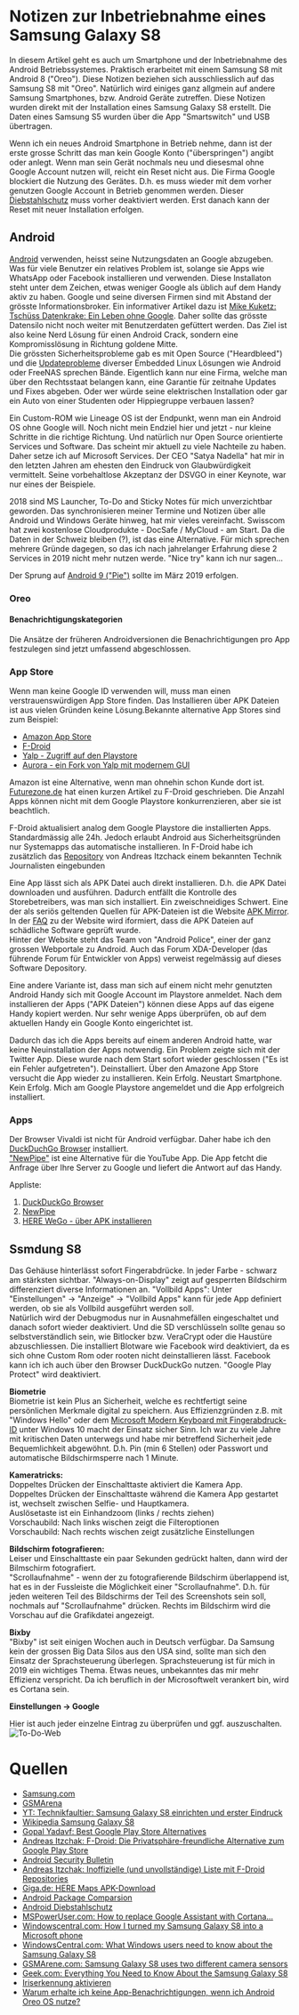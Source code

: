 # Notizen zur Inbetriebnahme eines Samsung Galaxy S8  

In diesem Artikel geht es auch um Smartphone und der Inbetriebnahme des Android Betriebssystemes. Praktisch erarbeitet mit einem Samsung S8 mit Android 8 ("Oreo"). Diese Notizen beziehen sich ausschliesslich auf das Samsung S8 mit "Oreo". Natürlich wird einiges ganz allgmein auf andere Samsung Smartphones, bzw. Android Geräte zutreffen. Diese Notizen wurden direkt mit der Installation eines Samsung Galaxy S8 erstellt. Die Daten eines Samsung S5 wurden über die App "Smartswitch" und USB übertragen.  

Wenn ich ein neues Android Smartphone in Betrieb nehme, dann ist der erste grosse Schritt das man kein Google Konto ("überspringen") angibt oder anlegt. Wenn man sein Gerät nochmals neu und diesesmal ohne Google Account nutzen will, reicht ein Reset nicht aus. Die Firma Google blockiert die Nutzung des Gerätes. D.h. es muss wieder mit dem vorher genutzen Google Account in Betrieb genommen werden. Dieser [Diebstahlschutz](https://eu.community.samsung.com/t5/Community-Newsroom/Smartphone-nach-dem-Zur%C3%BCcksetzen-gesperrt-So-funktioniert-die/ba-p/639885) muss vorher deaktiviert werden. Erst danach kann der Reset mit neuer Installation erfolgen.  

## Android

[Android](https://www.android.com/) verwenden, heisst seine Nutzungsdaten an Google abzugeben. Was für viele Benutzer ein relatives Problem ist, solange sie Apps wie WhatsApp oder Facebook installieren und verwenden. Diese Installaton steht unter dem Zeichen, etwas weniger Google als üblich auf dem Handy aktiv zu haben. Google und seine diversen Firmen sind mit Abstand der grösste Informationsbroker. Ein informativer Artikel dazu ist [Mike Kuketz: Tschüss Datenkrake: Ein Leben ohne Google](https://www.kuketz-blog.de/tschuess-datenkrake-ein-leben-ohne-google/). Daher sollte das grösste Datensilo nicht noch weiter mit Benutzerdaten gefüttert werden. Das Ziel ist also keine Nerd Lösung für einen Android Crack, sondern eine Kompromisslösung in Richtung goldene Mitte.  
Die grössten Sicherheitsprobleme gab es mit Open Source ("Heardbleed") und die [Updateprobleme](https://www.androidpure.com/android-one-os-update-support-duration/) diverser Embedded Linux Lösungen wie Android oder FreeNAS sprechen Bände. Eigentlich kann nur eine Firma, welche man über den Rechtsstaat belangen kann, eine Garantie für zeitnahe Updates und Fixes abgeben. Oder wer würde seine elektrischen Installation oder gar ein Auto von einer Studenten oder Hippiegruppe verbauen lassen?  

Ein Custom-ROM wie Lineage OS ist der Endpunkt, wenn man ein Android OS ohne Google will. Noch nicht mein Endziel hier und jetzt - nur kleine Schritte in die richtige Richtung. Und natürlich nur Open Source orientierte Services und Software. Das scheint mir aktuell zu viele Nachteile zu haben. Daher setze ich auf Microsoft Services. Der CEO "Satya Nadella" hat mir in den letzten Jahren am ehesten den Eindruck von Glaubwürdigkeit vermittelt. Seine vorbehaltlose Akzeptanz der DSVGO in einer Keynote, war nur eines der Beispiele.  

2018 sind MS Launcher, To-Do and Sticky Notes für mich unverzichtbar geworden. Das synchronisieren meiner Termine und Notizen über alle Android und Windows Geräte hinweg, hat mir vieles vereinfacht. Swisscom hat zwei kostenlose Cloudprodukte - DocSafe / MyCloud - am Start. Da die Daten in der Schweiz bleiben (?), ist das eine Alternative. Für mich sprechen mehrere Gründe dagegen, so das ich nach jahrelanger Erfahrung diese 2 Services in 2019 nicht mehr nutzen werde. "Nice try" kann ich nur sagen...  

Der Sprung auf [Android 9 ("Pie")](https://www.xda-developers.com/samsung-galaxy-s8-note-8-android-pie-one-ui-update-roadmap/) sollte im März 2019 erfolgen.  

### Oreo

#### Benachrichtigungskategorien

Die Ansätze der früheren Androidversionen die Benachrichtigungen pro App festzulegen sind jetzt umfassend abgeschlossen. 

### App Store

Wenn man keine Google ID verwenden will, muss man einen verstrauenswürdigen App Store finden. Das Installieren über APK Dateien ist aus vielen Gründen keine Lösung.Bekannte alternative App Stores sind zum Beispiel:  
- [Amazon App Store](www.amazon.de/androidapp)
- [F-Droid](https://f-droid.org)
- [Yalp - Zugriff auf den Playstore](https://f-droid.org/packages/com.github.yeriomin.yalpstore/)
- [Aurora - ein Fork von Yalp mit modernem GUI](https://f-droid.org/de/packages/com.dragons.aurora/)  

Amazon ist eine Alternative, wenn man ohnehin schon Kunde dort ist. [Futurezone.de](<https://www.futurezone.de/apps/article213663935/Es-gibt-eine-sichere-Alternative-zum-Google-Play-Store.html?ref=sec>) hat einen kurzen Artikel zu F-Droid geschrieben. Die Anzahl Apps können nicht mit dem Google Playstore konkurrenzieren, aber sie ist beachtlich.

F-Droid aktualisiert analog dem Google Playstore die installierten Apps. Standardmässig alle 24h. Jedoch erlaubt Android aus Sicherheitsgründen nur Systemapps das automatische installieren. In F-Droid habe ich zusätzlich das [Repository](https://apt.izzysoft.de/fdroid/) von Andreas Itzchack einem bekannten Technik Journalisten eingebunden

Eine App lässt sich als APK Datei auch direkt installieren. D.h. die APK Datei downloaden und ausführen. Dadurch entfällt die Kontrolle des Storebetreibers, was man sich installiert. Ein zweischneidiges Schwert. Eine der als seriös geltenden Quellen für APK-Dateien ist die Website [APK Mirror](https://www.apkmirror.com). In der [FAQ](https://www.apkmirror.com/faq/) zu der Website wird iformiert, dass die APK Dateien auf schädliche Software geprüft wurde.  
Hinter der Website steht das Team von "Android Police", einer der ganz grossen Webportale zu Android. Auch das Forum XDA-Developer (das führende Forum für Entwickler von Apps) verweist regelmässig auf dieses Software Depository.  

Eine andere Variante ist, dass man sich auf einem nicht mehr genutzten Android Handy sich mit Google Account im Playstore anmeldet. Nach dem installieren der Apps ("APK Dateien") können diese Apps auf das eigene Handy kopiert werden. Nur sehr wenige Apps überprüfen, ob auf dem aktuellen Handy ein Google Konto eingerichtet ist.  

Dadurch das ich die Apps bereits auf einem anderen Android hatte, war keine Neuinstallation der Apps notwendig. Ein Problem zeigte sich mit der Twitter App. Diese wurde nach dem Start sofort wieder geschlossen ("Es ist ein Fehler aufgetreten"). Deinstalliert. Über den Amazone App Store versucht die App wieder zu installieren. Kein Erfolg. Neustart Smartphone. Kein Erfolg. Mich am Google Playstore angemeldet und die App erfolgreich installiert.

### Apps

Der Browser Vivaldi ist nicht für Android verfügbar. Daher habe ich den [DuckDuchGo Browser](https://duckduckgo.com/app) installiert.  
["NewPipe"](https://github.com/TeamNewPipe/NewPipe) ist eine Alternative für die YouTube App. Die App fetcht die Anfrage über Ihre Server zu Google und liefert die Antwort auf das Handy. 

Appliste:
1.  [DuckDuckGo Browser](https://duckduckgo.com/app)
2.  [NewPipe](https://github.com/TeamNewPipe/NewPipe)
3.  [HERE WeGo - über APK installieren](https://wego.here.com)

## Ssmdung S8

Das Gehäuse hinterlässt sofort Fingerabdrücke. In jeder Farbe - schwarz am stärksten sichtbar.  "Always-on-Display" zeigt auf gesperrten Bildschirm differenziert diverse Informationen an. "Vollbild Apps": Unter "Einstellungen" -> "Anzeige" -> "Vollbild Apps" kann für jede App definiert werden, ob sie als Vollbild ausgeführt werden soll.  
Natürlich wird der Debugmodus nur in Ausnahmefällen eingeschaltet und danach sofort wieder deaktiviert. Und die SD verschlüsseln sollte genau so selbstverständlich sein, wie Bitlocker bzw. VeraCrypt oder die Haustüre abzuschliessen.  Die installiert Blotware wie Facebook wird deaktiviert, da es sich ohne Custom Rom oder rooten nicht deinstallieren lässt. Facebook kann ich ich auch über den Browser DuckDuckGo nutzen.  "Google Play Protect" wird deaktiviert.

**Biometrie**  
Biometrie ist kein Plus an Sicherheit, welche es rechtfertigt seine persönlichen Merkmale digital zu speichern. Aus Effizienzgründen z.B. mit "Windows Hello" oder dem [Microsoft Modern Keyboard mit Fingerabdruck-ID](https://www.microsoft.com/de-ch/p/microsoft-modern-keyboard-mit-fingerabdruck-id/) unter Windows 10 macht der Einsatz sicher Sinn. Ich war zu viele Jahre mit kritischen Daten unterwegs und habe mir betreffend Sicherheit jede Bequemlichkeit abgewöhnt. D.h. Pin (min 6 Stellen) oder Passwort und automatische Bildschirmsperre nach 1 Minute. 

**Kameratricks:**  
Doppeltes Drücken der Einschalttaste aktiviert die Kamera App.  
Doppeltes Drücken der Einschalttaste während die Kamera App gestartet ist, wechselt zwischen Selfie- und Hauptkamera.  
Auslösetaste ist ein Einhandzoom (links / rechts ziehen)  
Vorschaubild: Nach links wischen zeigt die Filteroptionen  
Vorschaubild: Nach rechts wischen zeigt zusätzliche Einstellungen  

**Bildschirm fotografieren:**  
Leiser und Einschalttaste ein paar Sekunden gedrückt halten, dann wird der Bilmschirm fotografiert.  
"Scrollaufnahme" - wenn der zu fotografierende Bildschirm überlappend ist, hat es in der Fussleiste die Möglichkeit einer "Scrollaufnahme". D.h. für jeden weiteren Teil des Bildschirms der Teil des Screenshots sein soll, nochmals auf "Scrollaufnahme" drücken. Rechts im Bildschirm wird die Vorschau auf die Grafikdatei angezeigt.  

**Bixby**  
"Bixby" ist seit einigen Wochen auch in Deutsch verfügbar. Da Samsung kein der grossen Big Data Silos aus den USA sind, sollte man sich den Einsatz der Sprachsteuerung überlegen. Sprachsteuerung ist für mich in 2019 ein wichtiges Thema. Etwas neues, unbekanntes das mir mehr Effizienz verspricht. Da ich beruflich in der Microsoftwelt verankert bin, wird es Cortana sein.  

**Einstellungen -> Google**

Hier ist auch jeder einzelne Eintrag zu überprüfen und ggf. auszuschalten.  
![To-Do-Web](../images/s8android/s8-google.jpg)  

# Quellen

* [Samsung.com](https://www.samsung.com/global/galaxy/galaxy-s8/specs/)
* [GSMArena](https://www.android.com/phones/samsung-galaxy-s8/)
* [YT: Technikfaultier: Samsung Galaxy S8 einrichten und erster Eindruck](https://www.youtube.com/watch?v=onKkXv2oJX8)
* [Wikipedia Samsung Galaxy S8](https://en.wikipedia.org/wiki/Samsung_Galaxy_S8)
* [Gopal Yadavf: Best Google Play Store Alternatives](https://medium.com/pen-bold-kiln-press/best-google-play-store-alternatives-30c759de1c26)
* [Andreas Itzchak: F-Droid: Die Privatsphäre-freundliche Alternative zum Google Play Store](https://android.izzysoft.de/articles/named/fdroid-intro-1)
* [Android Security Bulletin](https://source.android.com/security/bulletin)
* [Andreas Itzchak: Inoffizielle (und unvollständige) Liste mit F-Droid Repositories](https://android.izzysoft.de/articles/named/list-of-fdroid-repos)
* [Giga.de: HERE Maps APK-Download](https://www.giga.de/apps/here-maps/)
* [Android Package Comparsion](https://github.com/opengapps/opengapps/wiki/Package-Comparison)
* [Android Diebstahlschutz](https://eu.community.samsung.com/t5/Community-Newsroom/Smartphone-nach-dem-Zur%C3%BCcksetzen-gesperrt-So-funktioniert-die/ba-p/639885)
* [MSPowerUser.com: How to replace Google Assistant with Cortana...](https://mspoweruser.com/replace-google-assistant-cortana-galaxy-s8-android-phones/)
* [Windowscentral.com: How I turned my Samsung Galaxy S8 into a Microsoft phone](https://www.windowscentral.com/samsung-galaxy-s8-microsoft-edition-everything-you-need-know)
* [WindowsCentral.com: What Windows users need to know about the Samsung Galaxy S8](https://www.windowscentral.com/windows-users-and-samsung-galaxy-s8)
* [GSMArene.com: Samsung Galaxy S8 uses two different camera sensors](https://www.gsmarena.com/samsung_galaxy_s8_uses_two_different_camera_sensors-news-24316.php)
* [Geek.com: Everything You Need to Know About the Samsung Galaxy S8](https://www.geek.com/tech/everything-you-need-to-know-about-the-samsung-galaxy-s8-1686665/) 
* [Iriserkennung aktivieren](https://www.samsung.com/ch/support/mobile-devices/galaxy-s8-und-s8-plus-wie-funktioniert-die-iriserkennung/)
* [Warum erhalte ich keine App-Benachrichtigungen, wenn ich Android Oreo OS nutze?](https://www.samsung.com/ch/support/mobile-devices/warum-erhalte-ich-keine-app-benachrichtigungen-wenn-ich-android-oreo-os-nutze/)
